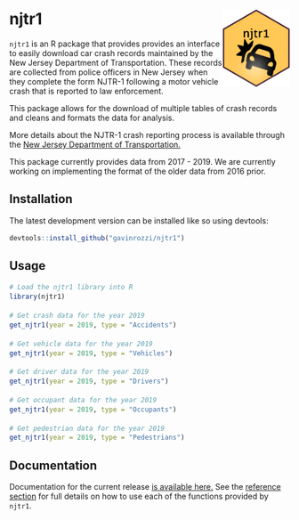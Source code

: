 # njtr1 <a href='https://gavinrozzi.github.io/njtr1/'><img src='man/figures/logo.png' align="right" height="139" /></a>


`njtr1` is an R package that provides provides an interface to easily download car crash records maintained by the New Jersey Department of Transportation. These records are collected from police officers in New Jersey when they complete the form NJTR-1 following a motor vehicle crash that is reported to law enforcement.

This package allows for the download of multiple tables of crash records and cleans and formats the data for analysis.

More details about the NJTR-1 crash reporting process is available through the [New Jersey Department of Transportation.](https://www.state.nj.us/transportation/refdata/accident/pdf/NJTR-1CrashReportManual12517.pdf)

This package currently provides data from 2017 - 2019. We are currently working on implementing the format of the older data from 2016 prior.

## Installation
The latest development version can be installed like so using devtools:
``` r
devtools::install_github("gavinrozzi/njtr1")
```
## Usage
``` r
# Load the njtr1 library into R
library(njtr1)

# Get crash data for the year 2019
get_njtr1(year = 2019, type = "Accidents")

# Get vehicle data for the year 2019
get_njtr1(year = 2019, type = "Vehicles")

# Get driver data for the year 2019
get_njtr1(year = 2019, type = "Drivers")

# Get occupant data for the year 2019
get_njtr1(year = 2019, type = "Occupants")

# Get pedestrian data for the year 2019
get_njtr1(year = 2019, type = "Pedestrians")

```

## Documentation
Documentation for the current release [is available here.](https://gavinrozzi.github.io/njtr1/)
See the [reference section](https://gavinrozzi.github.io/njtr1/reference/) for full details on how to use each of the functions provided by `njtr1`.

